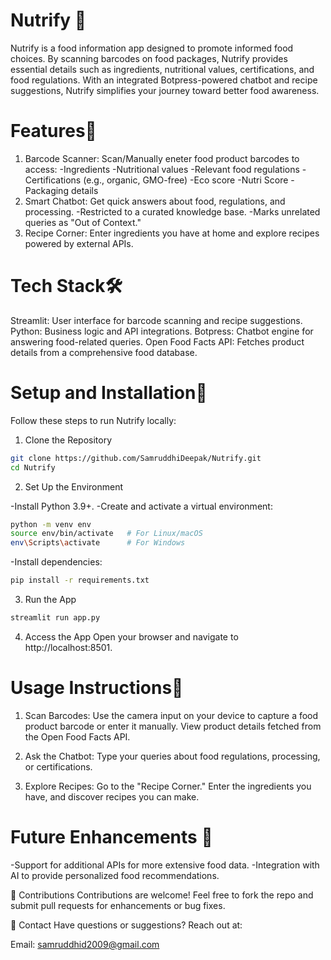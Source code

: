# Nutrify 📱
Nutrify is a food information app designed to promote informed food choices. By scanning barcodes on food packages, Nutrify provides essential details such as ingredients, nutritional values, certifications, and food regulations. With an integrated Botpress-powered chatbot and recipe suggestions, Nutrify simplifies your journey toward better food awareness.

# Features📌
1. Barcode Scanner: Scan/Manually eneter food product barcodes to access:
-Ingredients
-Nutritional values
-Relevant food regulations
-Certifications (e.g., organic, GMO-free)
-Eco score
-Nutri Score
-Packaging details
2. Smart Chatbot: Get quick answers about food, regulations, and processing.
-Restricted to a curated knowledge base.
-Marks unrelated queries as "Out of Context."
3. Recipe Corner: Enter ingredients you have at home and explore recipes powered by external APIs.
# Tech Stack🛠️
Streamlit: User interface for barcode scanning and recipe suggestions.
Python: Business logic and API integrations.
Botpress: Chatbot engine for answering food-related queries.
Open Food Facts API: Fetches product details from a comprehensive food database.

# Setup and Installation🚀

Follow these steps to run Nutrify locally:

1. Clone the Repository

```bash
git clone https://github.com/SamruddhiDeepak/Nutrify.git
cd Nutrify
```

2. Set Up the Environment

-Install Python 3.9+.
-Create and activate a virtual environment:

```bash
python -m venv env
source env/bin/activate   # For Linux/macOS
env\Scripts\activate      # For Windows
```

-Install dependencies:
```bash
pip install -r requirements.txt
```

3. Run the App

```bash
streamlit run app.py
```

4. Access the App
Open your browser and navigate to http://localhost:8501.

# Usage Instructions🎯
1. Scan Barcodes: Use the camera input on your device to capture a food product barcode or enter it manually.
View product details fetched from the Open Food Facts API.

2. Ask the Chatbot: Type your queries about food regulations, processing, or certifications.

3. Explore Recipes: Go to the "Recipe Corner." Enter the ingredients you have, and discover recipes you can make.

# Future Enhancements 🧩

-Support for additional APIs for more extensive food data.
-Integration with AI to provide personalized food recommendations.

🤝 Contributions
Contributions are welcome! Feel free to fork the repo and submit pull requests for enhancements or bug fixes.

📧 Contact
Have questions or suggestions? Reach out at:

Email: samruddhid2009@gmail.com
